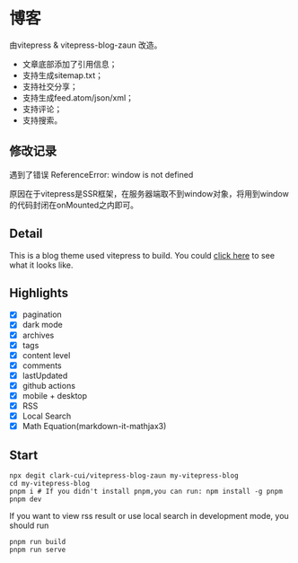 # 博客

由vitepress & vitepress-blog-zaun 改造。

- 文章底部添加了引用信息；
- 支持生成sitemap.txt；
- 支持社交分享；
- 支持生成feed.atom/json/xml；
- 支持评论；
- 支持搜索。

## 修改记录

遇到了错误 ReferenceError: window is not defined

原因在于vitepress是SSR框架，在服务器端取不到window对象，将用到window的代码封闭在onMounted之内即可。

## Detail

This is a blog theme used vitepress to build. You could [click here](https://visionary-sunflower-dc7ae3.netlify.app/) to see what it looks like.

## Highlights

- [x] pagination
- [x] dark mode
- [x] archives
- [x] tags
- [x] content level
- [x] comments
- [x] lastUpdated
- [x] github actions
- [x] mobile + desktop
- [x] RSS
- [x] Local Search
- [x] Math Equation(markdown-it-mathjax3)
## Start

```shell
npx degit clark-cui/vitepress-blog-zaun my-vitepress-blog
cd my-vitepress-blog
pnpm i # If you didn't install pnpm,you can run: npm install -g pnpm
pnpm dev
```

If you want to view rss result or use local search in development mode, you should run

```shell
pnpm run build
pnpm run serve
```
